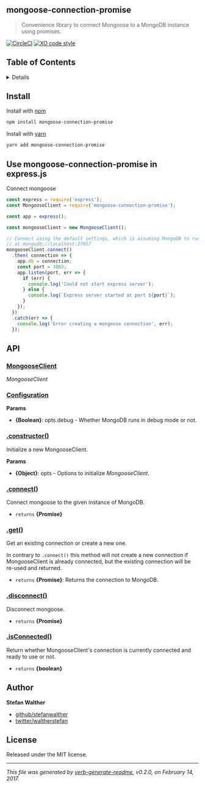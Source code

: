 ## mongoose-connection-promise

> Convenience library to connect Mongoose to a MongoDB instance using promises.

[![CircleCI](https://circleci.com/gh/stefanwalther/mongoose-connection-promise/tree/master.svg?style=svg)](https://circleci.com/gh/stefanwalther/mongoose-connection-promise/tree/master)
[![XO code style](https://img.shields.io/badge/code_style-XO--space-5ed9c7.svg)](https://github.com/sindresorhus/xo-space)

## Table of Contents

<details>
- [Install](#install)
- [Usage](#usage)
- [API](#api)
- [Author](#author)
- [License](#license)

_(TOC generated by [verb](https://github.com/verbose/verb) using [markdown-toc](https://github.com/jonschlinkert/markdown-toc))_
</details>

## Install

Install with [npm](http://npmjs.org/)

```sh
npm install mongoose-connection-promise
```

Install with [yarn](https://yarnpkg.com)

```sh
yarn add mongoose-connection-promise
```

## Use mongoose-connection-promise in express.js

Connect mongoose

```js
const express = require('express');
const MongooseClient = require('mongoose-connection-promise');

const app = express();

const mongooseClient = new MongooseClient();

// Connect using the default settings, which is assuming MongoDB to run
// at mongodb://localhost:27017
mongooseClient.connect()
  .then( connection => {
    app.db = connection;
    const port = 3003;
    app.listen(port, err => {
      if (err) {
        console.log('Could not start express server');
      } else {
        console.log(`Express server started at port ${port}`);
      }
    });
  })
  .catch(err => {
    console.log('Error creating a mongoose connection', err);
  });
```

## API

### [MongooseClient](lib/index.js#L20)

_MongooseClient_

### [Configuration](lib/index.js#L31)

**Params**

* **{Boolean}**: opts.debug - Whether MongoDB runs in debug mode or not.

### [.constructor()](lib/index.js#L39)

Initialize a new MongooseClient.

**Params**

* **{Object}**: opts - Options to initialize _MongooseClient_.

### [.connect()](lib/index.js#L55)

Connect mongoose to the given instance of MongoDB.

* `returns` **{Promise}**

### [.get()](lib/index.js#L77)

Get an existing connection or create a new one.

In contrary to `.connect()` this method will not create a new connection if MongooseClient is already connected,
but the existing connection will be re-used and returned.

* `returns` **{Promise<NavtiveConnection>}**: Returns the connection to MongoDB.

### [.disconnect()](lib/index.js#L91)

Disconnect mongoose.

* `returns` **{Promise}**

### [.isConnected()](lib/index.js#L102)

Return whether MongooseClient's connection is currently connected and ready to use or not.

* `returns` **{boolean}**

## Author

**Stefan Walther**

* [github/stefanwalther](https://github.com/stefanwalther)
* [twitter/waltherstefan](http://twitter.com/waltherstefan)

## License

Released under the MIT license.

***

_This file was generated by [verb-generate-readme](https://github.com/verbose/verb-generate-readme), v0.2.0, on February 14, 2017._